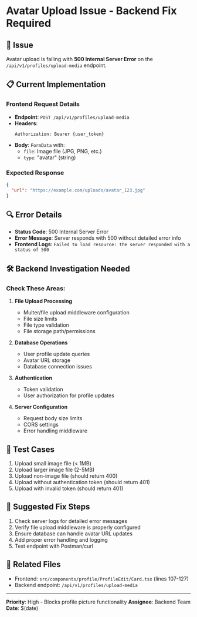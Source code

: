 # Avatar Upload Issue - Backend Fix Required

## 🚨 Issue
Avatar upload is failing with **500 Internal Server Error** on the `/api/v1/profiles/upload-media` endpoint.

## 📋 Current Implementation

### Frontend Request Details
- **Endpoint**: `POST /api/v1/profiles/upload-media`
- **Headers**: 
  ```
  Authorization: Bearer {user_token}
  ```
- **Body**: `FormData` with:
  - `file`: Image file (JPG, PNG, etc.)
  - `type`: "avatar" (string)

### Expected Response
```json
{
  "url": "https://example.com/uploads/avatar_123.jpg"
}
```

## 🔍 Error Details
- **Status Code**: 500 Internal Server Error
- **Error Message**: Server responds with 500 without detailed error info
- **Frontend Logs**: `Failed to load resource: the server responded with a status of 500`

## 🛠️ Backend Investigation Needed

### Check These Areas:
1. **File Upload Processing**
   - Multer/file upload middleware configuration
   - File size limits
   - File type validation
   - File storage path/permissions

2. **Database Operations**
   - User profile update queries
   - Avatar URL storage
   - Database connection issues

3. **Authentication**
   - Token validation
   - User authorization for profile updates

4. **Server Configuration**
   - Request body size limits
   - CORS settings
   - Error handling middleware

## 🧪 Test Cases
1. Upload small image file (< 1MB)
2. Upload larger image file (2-5MB)
3. Upload non-image file (should return 400)
4. Upload without authentication token (should return 401)
5. Upload with invalid token (should return 401)

## 📝 Suggested Fix Steps
1. Check server logs for detailed error messages
2. Verify file upload middleware is properly configured
3. Ensure database can handle avatar URL updates
4. Add proper error handling and logging
5. Test endpoint with Postman/curl

## 🔗 Related Files
- Frontend: `src/components/profile/ProfileEdit/Card.tsx` (lines 107-127)
- Backend endpoint: `/api/v1/profiles/upload-media`

---
**Priority**: High - Blocks profile picture functionality
**Assignee**: Backend Team
**Date**: $(date)
